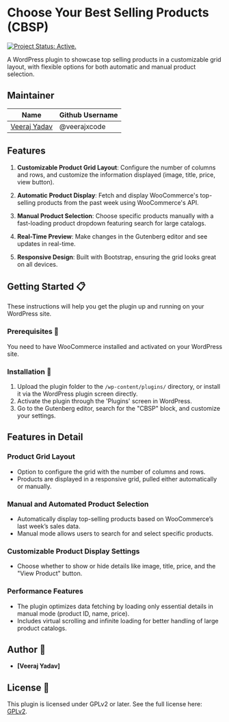 # Choose Your Best Selling Products (CBSP)

[![Project Status: Active.](https://www.repostatus.org/badges/latest/active.svg)](https://www.repostatus.org/#active)

A WordPress plugin to showcase top selling products in a customizable grid layout, with flexible options for both automatic and manual product selection.

<!-- Add a relevant banner image here -->

## Maintainer

| Name                                                   | Github Username |
|--------------------------------------------------------|-----------------|
| [Veeraj Yadav](mailto:veer.sservices@gmail.com)        |  @veerajxcode   |

## Features

1. **Customizable Product Grid Layout**: Configure the number of columns and rows, and customize the information displayed (image, title, price, view button).

2. **Automatic Product Display**: Fetch and display WooCommerce's top-selling products from the past week using WooCommerce's API.

3. **Manual Product Selection**: Choose specific products manually with a fast-loading product dropdown featuring search for large catalogs.

4. **Real-Time Preview**: Make changes in the Gutenberg editor and see updates in real-time.

5. **Responsive Design**: Built with Bootstrap, ensuring the grid looks great on all devices.


## Getting Started :clipboard:

These instructions will help you get the plugin up and running on your WordPress site.

### Prerequisites :door:

You need to have WooCommerce installed and activated on your WordPress site.

### Installation :wrench:

1. Upload the plugin folder to the `/wp-content/plugins/` directory, or install it via the WordPress plugin screen directly.
2. Activate the plugin through the 'Plugins' screen in WordPress.
3. Go to the Gutenberg editor, search for the "CBSP" block, and customize your settings.

## Features in Detail

### Product Grid Layout

- Option to configure the grid with the number of columns and rows.
- Products are displayed in a responsive grid, pulled either automatically or manually.

### Manual and Automated Product Selection

- Automatically display top-selling products based on WooCommerce’s last week’s sales data.
- Manual mode allows users to search for and select specific products.

### Customizable Product Display Settings

- Choose whether to show or hide details like image, title, price, and the "View Product" button.

### Performance Features

- The plugin optimizes data fetching by loading only essential details in manual mode (product ID, name, price).
- Includes virtual scrolling and infinite loading for better handling of large product catalogs.


## Author :pencil:

* **[Veeraj Yadav]**

## License :scroll:

This plugin is licensed under GPLv2 or later. See the full license here: [GPLv2](https://www.gnu.org/licenses/old-licenses/gpl-2.0.en.html).

